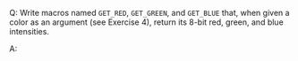 Q: Write macros named `GET_RED`, `GET_GREEN`, and `GET_BLUE` that, when given a
color as an argument (see Exercise 4), return its 8-bit red, green, and blue
intensities.

A:
